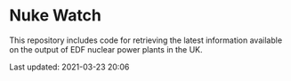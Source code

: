 # Nuke Watch

This repository includes code for retrieving the latest information available on the output of EDF nuclear power plants in the UK.

Last updated: 2021-03-23 20:06